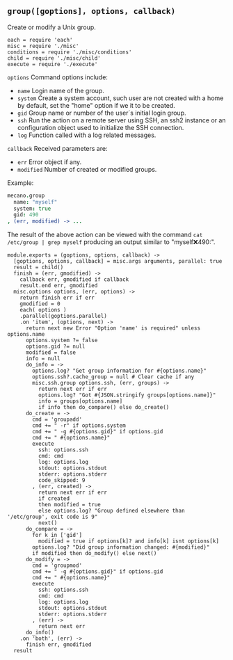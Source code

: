 
`group([goptions], options, callback)`
--------------------------------------

Create or modify a Unix group.

    each = require 'each'
    misc = require './misc'
    conditions = require './misc/conditions'
    child = require './misc/child'
    execute = require './execute'

`options`           Command options include:

*   `name`          Login name of the group.   
*   `system`        Create a system account, such user are not created with a home by default, set the "home" option if we it to be created.   
*   `gid`           Group name or number of the user´s initial login group.   
*   `ssh`           Run the action on a remote server using SSH, an ssh2 instance or an configuration object used to initialize the SSH connection.   
*   `log`           Function called with a log related messages.   

`callback`          Received parameters are:

*   `err`           Error object if any.
*   `modified`      Number of created or modified groups.

Example:

```coffee
mecano.group
  name: "myself"
  system: true
  gid: 490
, (err, modified) -> ...
```

The result of the above action can be viewed with the command
`cat /etc/group | grep myself` producing an output similar to
"myself:x:490:".

    module.exports = (goptions, options, callback) ->
      [goptions, options, callback] = misc.args arguments, parallel: true
      result = child()
      finish = (err, gmodified) ->
        callback err, gmodified if callback
        result.end err, gmodified
      misc.options options, (err, options) ->
        return finish err if err
        gmodified = 0
        each( options )
        .parallel(goptions.parallel)
        .on 'item', (options, next) ->
          return next new Error "Option 'name' is required" unless options.name
          options.system ?= false
          options.gid ?= null
          modified = false
          info = null
          do_info = ->
            options.log? "Get group information for #{options.name}"
            options.ssh?.cache_group = null # Clear cache if any 
            misc.ssh.group options.ssh, (err, groups) ->
              return next err if err
              options.log? "Got #{JSON.stringify groups[options.name]}"
              info = groups[options.name]
              if info then do_compare() else do_create()
          do_create = ->
            cmd = 'groupadd'
            cmd += " -r" if options.system
            cmd += " -g #{options.gid}" if options.gid
            cmd += " #{options.name}"
            execute
              ssh: options.ssh
              cmd: cmd
              log: options.log
              stdout: options.stdout
              stderr: options.stderr
              code_skipped: 9
            , (err, created) ->
              return next err if err
              if created
              then modified = true
              else options.log? "Group defined elsewhere than '/etc/group', exit code is 9"
              next()
          do_compare = ->
            for k in ['gid']
              modified = true if options[k]? and info[k] isnt options[k]
            options.log? "Did group information changed: #{modified}"
            if modified then do_modify() else next()
          do_modify = ->
            cmd = 'groupmod'
            cmd += " -g #{options.gid}" if options.gid
            cmd += " #{options.name}"
            execute
              ssh: options.ssh
              cmd: cmd
              log: options.log
              stdout: options.stdout
              stderr: options.stderr
            , (err) ->
              return next err
          do_info()
        .on 'both', (err) ->
          finish err, gmodified
      result